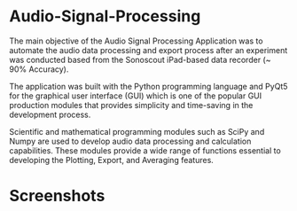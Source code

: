 # Audio-Signal-Processing
The main objective of the Audio Signal Processing Application was to automate the audio data processing and export process after an experiment was conducted based from the Sonoscout iPad-based data recorder (~ 90% Accuracy).

The application was built with the Python programming language and PyQt5 for the graphical user interface (GUI) which is one of the popular GUI production modules that provides simplicity and time-saving in the development process.

Scientific and mathematical programming modules such as SciPy and Numpy are used to develop audio data processing and calculation capabilities. These modules provide a wide range of functions essential to developing the Plotting, Export, and Averaging features.

# Screenshots

